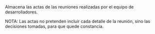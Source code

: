 Almacena las actas de las reuniones realizadas por el equipo de desarrolladores.

NOTA: Las actas no pretenden incluir cada detalle de la reunión, sino las decisiones tomadas, para que quede constancia.

